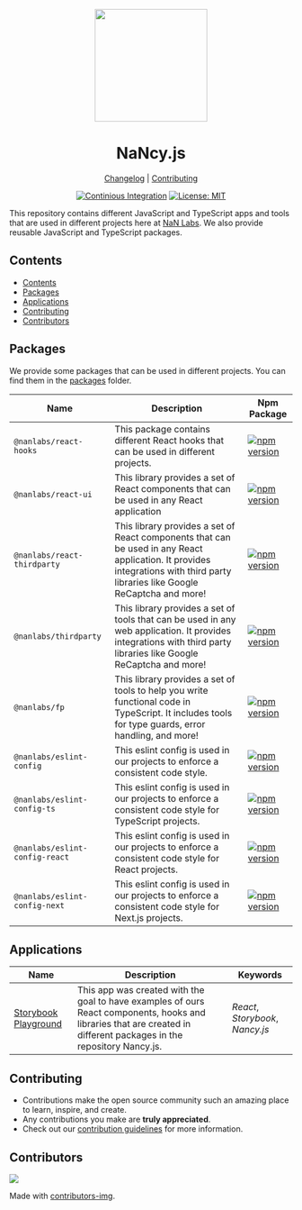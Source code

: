 <!--lint disable double-link awesome-heading awesome-git-repo-age awesome-toc-->

<div align="center">
<p>
    <img
        style="width: 200px"
        width="200"
        src="https://avatars.githubusercontent.com/u/4426989?s=200&v=4"
    >
</p>
<h1>NaNcy.js</h1>

[Changelog](#) |
[Contributing](./CONTRIBUTING.md)

</div>
<div align="center">

[![Continious Integration][cibadge]][ciurl]
[![License: MIT][licensebadge]][licenseurl]

</div>

This repository contains different JavaScript and TypeScript apps and tools that are used in different projects here at [NaN Labs](https://www.nanlabs.com/).
We also provide reusable JavaScript and TypeScript packages.

## Contents

- [Contents](#contents)
- [Packages](#packages)
- [Applications](#applications)
- [Contributing](#contributing)
- [Contributors](#contributors)

## Packages

We provide some packages that can be used in different projects. You can find them in the [packages](./packages) folder.

| Name                           | Description                                                                                                                                                                    | Npm Package                                                                                                                                |
| ------------------------------ | ------------------------------------------------------------------------------------------------------------------------------------------------------------------------------ | ------------------------------------------------------------------------------------------------------------------------------------------ |
| `@nanlabs/react-hooks`         | This package contains different React hooks that can be used in different projects.                                                                                            | [![npm version](https://badge.fury.io/js/%40nanlabs%2Freact-hooks.svg)](https://badge.fury.io/js/%40nanlabs%2Freact-hooks)                 |
| `@nanlabs/react-ui`            | This library provides a set of React components that can be used in any React application                                                                                      | [![npm version](https://badge.fury.io/js/%40nanlabs%2Freact-ui.svg)](https://badge.fury.io/js/%40nanlabs%2Freact-ui)                       |
| `@nanlabs/react-thirdparty`    | This library provides a set of React components that can be used in any React application. It provides integrations with third party libraries like Google ReCaptcha and more! | [![npm version](https://badge.fury.io/js/%40nanlabs%2Freact-thirdparty.svg)](https://badge.fury.io/js/%40nanlabs%2Freact-thirdparty)       |
| `@nanlabs/thirdparty`          | This library provides a set of tools that can be used in any web application. It provides integrations with third party libraries like Google ReCaptcha and more!              | [![npm version](https://badge.fury.io/js/%40nanlabs%2Fthirdparty.svg)](https://badge.fury.io/js/%40nanlabs%2Fthirdparty)                   |
| `@nanlabs/fp`                  | This library provides a set of tools to help you write functional code in TypeScript. It includes tools for type guards, error handling, and more!                             | [![npm version](https://badge.fury.io/js/%40nanlabs%2Ffp.svg)](https://badge.fury.io/js/%40nanlabs%2Ffp)                                   |
| `@nanlabs/eslint-config`       | This eslint config is used in our projects to enforce a consistent code style.                                                                                                 | [![npm version](https://badge.fury.io/js/%40nanlabs%2Feslint-config.svg)](https://badge.fury.io/js/%40nanlabs%2Feslint-config)             |
| `@nanlabs/eslint-config-ts`    | This eslint config is used in our projects to enforce a consistent code style for TypeScript projects.                                                                         | [![npm version](https://badge.fury.io/js/%40nanlabs%2Feslint-config-ts.svg)](https://badge.fury.io/js/%40nanlabs%2Feslint-config-ts)       |
| `@nanlabs/eslint-config-react` | This eslint config is used in our projects to enforce a consistent code style for React projects.                                                                              | [![npm version](https://badge.fury.io/js/%40nanlabs%2Feslint-config-react.svg)](https://badge.fury.io/js/%40nanlabs%2Feslint-config-react) |
| `@nanlabs/eslint-config-next`  | This eslint config is used in our projects to enforce a consistent code style for Next.js projects.                                                                            | [![npm version](https://badge.fury.io/js/%40nanlabs%2Feslint-config-next.svg)](https://badge.fury.io/js/%40nanlabs%2Feslint-config-next)   |

## Applications

| Name                                                                                   | Description                                                                                                                                                          | Keywords                         |
| -------------------------------------------------------------------------------------- | -------------------------------------------------------------------------------------------------------------------------------------------------------------------- | -------------------------------- |
| [Storybook Playground](https://github.com/nanlabs/nancy.js/tree/main/apps/playground/) | This app was created with the goal to have examples of ours React components, hooks and libraries that are created in different packages in the repository Nancy.js. | _React_, _Storybook_, _Nancy.js_ |

## Contributing

- Contributions make the open source community such an amazing place to learn, inspire, and create.
- Any contributions you make are **truly appreciated**.
- Check out our [contribution guidelines](./CONTRIBUTING.md) for more information.

## Contributors

<a href="https://github.com/nanlabs/nancy.js/contributors">
  <img src="https://contrib.rocks/image?repo=nanlabs/nancy.js"/>
</a>

Made with [contributors-img](https://contrib.rocks).

[cibadge]: https://github.com/nanlabs/nancy.js/actions/workflows/ci.yml/badge.svg
[licensebadge]: https://img.shields.io/badge/License-MIT-blue.svg
[ciurl]: https://github.com/nanlabs/nancy.js/actions/workflows/ci.yml
[licenseurl]: https://github.com/nanlabs/nancy.js/blob/main/LICENSE
